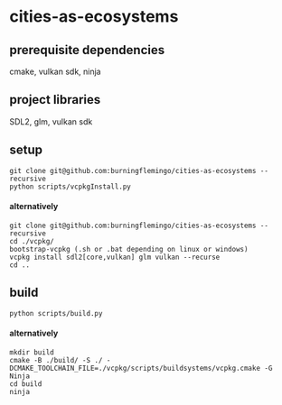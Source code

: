 # cities-as-ecosystems

## prerequisite dependencies
cmake,
vulkan sdk,
ninja

## project libraries
SDL2,
glm,
vulkan sdk

## setup
    git clone git@github.com:burningflemingo/cities-as-ecosystems --recursive
    python scripts/vcpkgInstall.py
    
#### alternatively
    git clone git@github.com:burningflemingo/cities-as-ecosystems --recursive
    cd ./vcpkg/
    bootstrap-vcpkg (.sh or .bat depending on linux or windows)
    vcpkg install sdl2[core,vulkan] glm vulkan --recurse
    cd ..

## build 
    python scripts/build.py
    
#### alternatively
    mkdir build
    cmake -B ./build/ -S ./ -DCMAKE_TOOLCHAIN_FILE=./vcpkg/scripts/buildsystems/vcpkg.cmake -G Ninja
    cd build
    ninja


